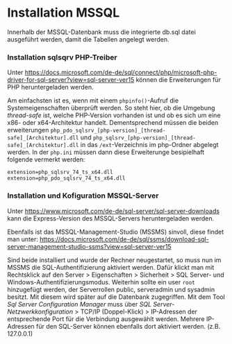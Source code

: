 # Installation MSSQL

Innerhalb der MSSQL-Datenbank muss die integrierte db.sql datei ausgeführt werden, damit die Tabellen angelegt werden.

### Installation sqlsqrv PHP-Treiber

Unter https://docs.microsoft.com/de-de/sql/connect/php/microsoft-php-driver-for-sql-server?view=sql-server-ver15 können die Erweiterungen für PHP heruntergeladen werden.

Am einfachsten ist es, wenn mit einem `phpinfo()`-Aufruf die Systemeigenschaften überprüft werden. So steht hier, ob die Umgebung _thread-safe_ ist, welche PHP-Version vorhanden ist und ob es sich um eine
x86- oder x64-Architektur handelt. Dementsprechend müssen die beiden erweiterungen `php_pdo_sqlsrv_[php-version]_[thread-safe]_[Architektur].dll` und `php_sqlsrv_[php-version]_[thread-safe]_[Architektur].dll`
in das `/ext`-Verzeichnis im php-Ordner abgelegt werden. In der `php.ini` müssen dann diese Erweiterunge besipielhaft folgende vermerkt werden:

```
extension=php_sqlsrv_74_ts_x64.dll
extension=php_pdo_sqlsrv_74_ts_x64.dll

```

### Installation und Kofiguration MSSQL-Server

Unter https://www.microsoft.com/de-de/sql-server/sql-server-downloads kann die Express-Version des MSSQL-Servers heruntergeladen werden.

Ebenfalls ist das MSSQL-Management-Studio (MSSMS) sinvoll, diese findet man unter: https://docs.microsoft.com/de-de/sql/ssms/download-sql-server-management-studio-ssms?view=sql-server-ver15

Sind beide installiert und wurde der Rechner neugestartet, so muss nun im MSSMS die SQL-Authentifizierung aktiviert werden.
Dafür klickt man mit Rechtsklick auf den Server > Eigenschaften > Sicherheit > SQL Server- und Windows-Authentifizierungsmodus.
Weiterhin sollte ein user `root` hinzugefügt werden, der Serverrollen public, serveradmin und sysadmin besitzt. Mit diesem wird später auf die Datenbank zugegriffen.
Mit dem Tool _Sql Server Configuration Manager_ muss über _SQL Server-Netzwerkkonfiguration_ > TCP/IP (Doppel-Klick) > IP-Adressen der entsprechende Port für die Verbindung ausgewählt werden. Mehrere IP-Adressen für den SQL-Server können ebenfalls dort aktiviert werden. (z.B. 127.0.0.1)
